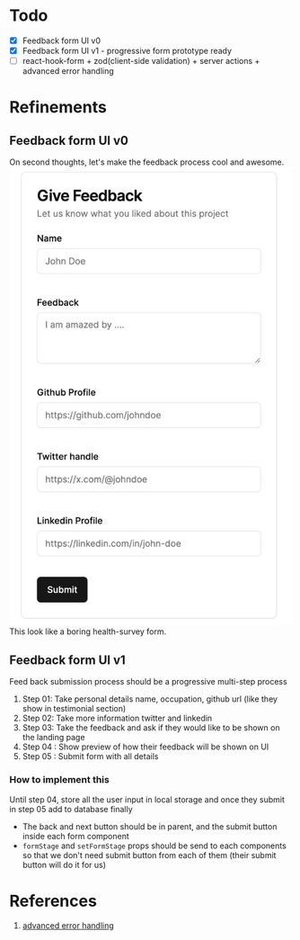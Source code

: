 # Todo

- [x] Feedback form UI v0
- [x] Feedback form UI v1 - progressive form prototype ready
- [ ] react-hook-form + zod(client-side validation) + server actions + advanced error handling

# Refinements

## Feedback form UI v0

On second thoughts, let's make the feedback process cool and awesome.
![Feedback form UI v0](../public/images/feedback-v0.png)
This look like a boring health-survey form.

## Feedback form UI v1

Feed back submission process should be a progressive multi-step process

1. Step 01: Take personal details name, occupation, github url (like they show in testimonial section)
2. Step 02: Take more information twitter and linkedin
3. Step 03: Take the feedback and ask if they would like to be shown on the landing page
4. Step 04 : Show preview of how their feedback will be shown on UI
5. Step 05 : Submit form with all details

### How to implement this

Until step 04, store all the user input in local storage and once they submit in step 05 add to database finally

- The back and next button should be in parent, and the submit button inside each form component
- `formStage` and `setFormStage` props should be send to each components so that we don't need submit button from each of them (their submit button will do it for us)

# References

1. [advanced error handling](https://medium.com/@caozsn/error-handling-with-useformstate-in-nextjs-e410dbb622a9)
